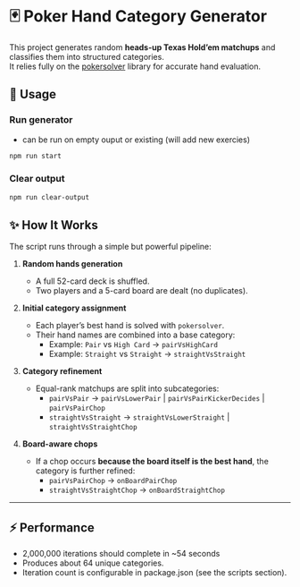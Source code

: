 # 🃏 Poker Hand Category Generator

This project generates random **heads-up Texas Hold’em matchups** and classifies them into structured categories.  
It relies fully on the [pokersolver](https://www.npmjs.com/package/pokersolver) library for accurate hand evaluation.  

## 🚀 Usage

### Run generator

- can be run on empty ouput or existing (will add new exercies)

```bash
npm run start
```

### Clear output

```bash
npm run clear-output
```

## ✨ How It Works

The script runs through a simple but powerful pipeline:

1. **Random hands generation**  
   - A full 52-card deck is shuffled.  
   - Two players and a 5-card board are dealt (no duplicates).  

2. **Initial category assignment**  
   - Each player’s best hand is solved with `pokersolver`.  
   - Their hand names are combined into a base category:  
     - Example: `Pair` vs `High Card` → `pairVsHighCard`  
     - Example: `Straight` vs `Straight` → `straightVsStraight`  

3. **Category refinement**  
   - Equal-rank matchups are split into subcategories:  
     - `pairVsPair` → `pairVsLowerPair` | `pairVsPairKickerDecides` | `pairVsPairChop`  
     - `straightVsStraight` → `straightVsLowerStraight` | `straightVsStraightChop`  

4. **Board-aware chops**  
   - If a chop occurs **because the board itself is the best hand**, the category is further refined:  
     - `pairVsPairChop` → `onBoardPairChop`  
     - `straightVsStraightChop` → `onBoardStraightChop`  

---

## ⚡ Performance

- 2,000,000 iterations should complete in ~54 seconds
- Produces about 64 unique categories.
- Iteration count is configurable in package.json (see the scripts section).